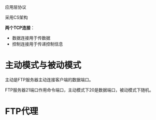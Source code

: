 应用层协议

采用CS架构

**两个TCP连接**：

* 数据连接用于传数据
* 控制连接用于传递控制信息



# 主动模式与被动模式

主动是FTP服务器主动连接客户端的数据端口。

FTP服务器21端口作用命令端口，主动模式下20是数据端口，被动模式下随机。





# FTP代理